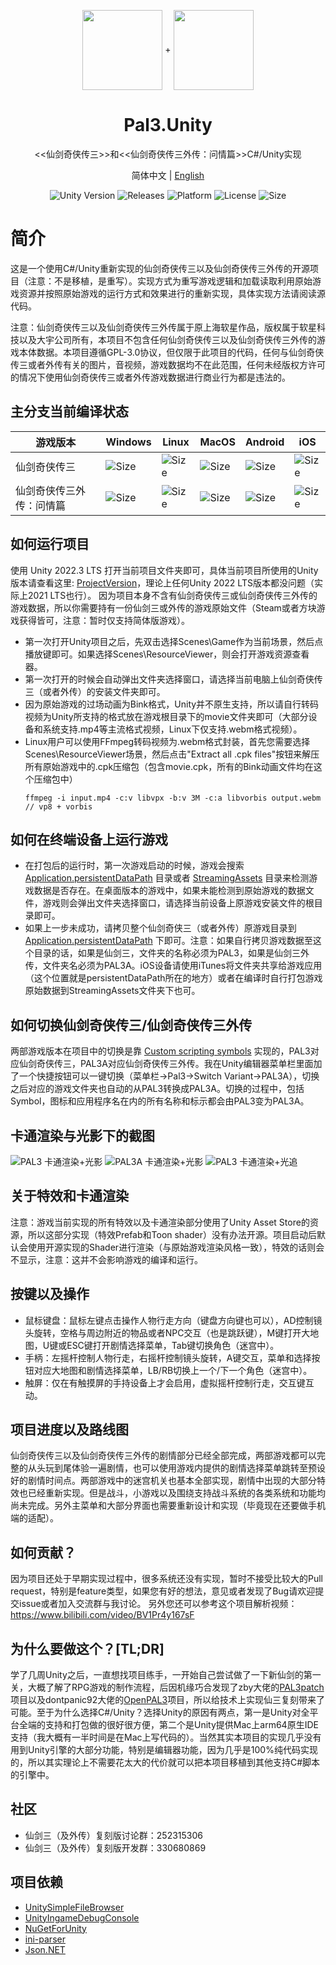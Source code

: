 <p align="center">
  <img width="128" align="center" src="Assets/Resources/UI/game-icon-PAL3.png">
  +
  <img width="128" align="center" src="Assets/Resources/UI/game-icon-PAL3A.png">
</p>
<h1 align="center">
  Pal3.Unity
</h1>
<p align="center">
  <<仙剑奇侠传三>>和<<仙剑奇侠传三外传：问情篇>>C#/Unity实现
</p>
<p align="center">
  简体中文 | <a href="README.en-US.md">English</a>
</p>
<p align="center">
  <a style="text-decoration:none">
    <img src="https://img.shields.io/badge/unity-2022.3 LTS-blue?style=flat-square" alt="Unity Version" />
  </a>
  <a style="text-decoration:none" href="https://github.com/0x7c13/Pal3.Unity/releases">
    <img src="https://img.shields.io/github/v/release/0x7c13/Pal3.Unity.svg?label=alpha&style=flat-square&color=yellow" alt="Releases" />
  </a>
  <a style="text-decoration:none">
    <img src="https://img.shields.io/badge/platform-Linux%20%7C%20Win%20%7C%20Mac%20%7C%20iOS%20%7C%20Android-orange?style=flat-square" alt="Platform" />
  </a>
  <a style="text-decoration:none">
    <img src="https://img.shields.io/badge/license-GPL--3.0-green?style=flat-square" alt="License" />
  </a>
  <a style="text-decoration:none">
    <img src="https://img.shields.io/github/repo-size/jasonstein/pal3.unity?style=flat-square" alt="Size" />
  </a>
</p>

# 简介
这是一个使用C#/Unity重新实现的仙剑奇侠传三以及仙剑奇侠传三外传的开源项目（注意：不是移植，是重写）。实现方式为重写游戏逻辑和加载读取利用原始游戏资源并按照原始游戏的运行方式和效果进行的重新实现，具体实现方法请阅读源代码。

注意：仙剑奇侠传三以及仙剑奇侠传三外传属于原上海软星作品，版权属于软星科技以及大宇公司所有，本项目不包含任何仙剑奇侠传三以及仙剑奇侠传三外传的游戏本体数据。本项目遵循GPL-3.0协议，但仅限于此项目的代码，任何与仙剑奇侠传三或者外传有关的图片，音视频，游戏数据均不在此范围，任何未经版权方许可的情况下使用仙剑奇侠传三或者外传游戏数据进行商业行为都是违法的。

## 主分支当前编译状态
| 游戏版本                 | Windows | Linux | MacOS | Android | iOS |
|-------------------------|---------|-------|-------|---------|-----|
| 仙剑奇侠传三 | <a style="text-decoration:none" href="https://github.com/0x7c13/Pal3.Unity/actions/workflows/build-pal3-mono-windows.yml"><img src="https://img.shields.io/github/actions/workflow/status/0x7c13/Pal3.Unity/build-pal3-mono-windows.yml" alt="Size" /></a> | <a style="text-decoration:none" href="https://github.com/0x7c13/Pal3.Unity/actions/workflows/build-pal3-mono-linux.yml"><img src="https://img.shields.io/github/actions/workflow/status/0x7c13/Pal3.Unity/build-pal3-mono-linux.yml" alt="Size" /></a> | <a style="text-decoration:none" href="https://github.com/0x7c13/Pal3.Unity/actions/workflows/build-pal3-mono-macos.yml"><img src="https://img.shields.io/github/actions/workflow/status/0x7c13/Pal3.Unity/build-pal3-mono-macos.yml" alt="Size" /></a> | <a style="text-decoration:none" href="https://github.com/0x7c13/Pal3.Unity/actions/workflows/build-pal3-mono-android.yml"><img src="https://img.shields.io/github/actions/workflow/status/0x7c13/Pal3.Unity/build-pal3-mono-android.yml" alt="Size" /></a> | <a style="text-decoration:none" href="https://github.com/0x7c13/Pal3.Unity/actions/workflows/build-pal3-mono-ios.yml"><img src="https://img.shields.io/github/actions/workflow/status/0x7c13/Pal3.Unity/build-pal3-mono-ios.yml" alt="Size" /></a> |
| 仙剑奇侠传三外传：问情篇 | <a style="text-decoration:none" href="https://github.com/0x7c13/Pal3.Unity/actions/workflows/build-pal3a-mono-windows.yml"><img src="https://img.shields.io/github/actions/workflow/status/0x7c13/Pal3.Unity/build-pal3a-mono-windows.yml" alt="Size" /></a> | <a style="text-decoration:none" href="https://github.com/0x7c13/Pal3.Unity/actions/workflows/build-pal3a-mono-linux.yml"><img src="https://img.shields.io/github/actions/workflow/status/0x7c13/Pal3.Unity/build-pal3a-mono-linux.yml" alt="Size" /></a> | <a style="text-decoration:none" href="https://github.com/0x7c13/Pal3.Unity/actions/workflows/build-pal3a-mono-macos.yml"><img src="https://img.shields.io/github/actions/workflow/status/0x7c13/Pal3.Unity/build-pal3a-mono-macos.yml" alt="Size" /></a> | <a style="text-decoration:none" href="https://github.com/0x7c13/Pal3.Unity/actions/workflows/build-pal3a-mono-android.yml"><img src="https://img.shields.io/github/actions/workflow/status/0x7c13/Pal3.Unity/build-pal3a-mono-android.yml" alt="Size" /></a> | <a style="text-decoration:none" href="https://github.com/0x7c13/Pal3.Unity/actions/workflows/build-pal3a-mono-ios.yml"><img src="https://img.shields.io/github/actions/workflow/status/0x7c13/Pal3.Unity/build-pal3a-mono-ios.yml" alt="Size" /></a> |

## 如何运行项目
使用 Unity 2022.3 LTS 打开当前项目文件夹即可，具体当前项目所使用的Unity版本请查看这里: [ProjectVersion](https://github.com/0x7c13/Pal3.Unity/blob/main/ProjectSettings/ProjectVersion.txt)，理论上任何Unity 2022 LTS版本都没问题（实际上2021 LTS也行）。
因为项目本身不含有仙剑奇侠传三或仙剑奇侠传三外传的游戏数据，所以你需要持有一份仙剑三或外传的游戏原始文件（Steam或者方块游戏获得皆可，注意：暂时仅支持简体版游戏）。
  - 第一次打开Unity项目之后，先双击选择Scenes\Game作为当前场景，然后点播放键即可。如果选择Scenes\ResourceViewer，则会打开游戏资源查看器。
  - 第一次打开的时候会自动弹出文件夹选择窗口，请选择当前电脑上仙剑奇侠传三（或者外传）的安装文件夹即可。
  - 因为原始游戏的过场动画为Bink格式，Unity并不原生支持，所以请自行转码视频为Unity所支持的格式放在游戏根目录下的movie文件夹即可（大部分设备和系统支持.mp4等主流格式视频，Linux下仅支持.webm格式视频）。
  - Linux用户可以使用FFmpeg转码视频为.webm格式封装，首先您需要选择Scenes\ResourceViewer场景，然后点击"Extract all .cpk files"按钮来解压所有原始游戏中的.cpk压缩包（包含movie.cpk，所有的Bink动画文件均在这个压缩包中）
    ```
    ffmpeg -i input.mp4 -c:v libvpx -b:v 3M -c:a libvorbis output.webm  // vp8 + vorbis
    ```

## 如何在终端设备上运行游戏
  - 在打包后的运行时，第一次游戏启动的时候，游戏会搜索 [Application.persistentDataPath](https://docs.unity3d.com/2022.3/Documentation/ScriptReference/Application-persistentDataPath.html) 目录或者 [StreamingAssets](https://docs.unity3d.com/2022.3/Documentation/Manual/StreamingAssets.html) 目录来检测游戏数据是否存在。在桌面版本的游戏中，如果未能检测到原始游戏的数据文件，游戏则会弹出文件夹选择窗口，请选择当前设备上原游戏安装文件的根目录即可。
  - 如果上一步未成功，请拷贝整个仙剑奇侠三（或者外传）原游戏目录到 [Application.persistentDataPath](https://docs.unity3d.com/2022.3/Documentation/ScriptReference/Application-persistentDataPath.html) 下即可。注意：如果自行拷贝游戏数据至这个目录的话，如果是仙剑三，文件夹的名称必须为PAL3，如果是仙剑三外传，文件夹名必须为PAL3A。iOS设备请使用iTunes将文件夹共享给游戏应用（这个位置就是persistentDataPath所在的地方）或者在编译时自行打包游戏原始数据到StreamingAssets文件夹下也可。

## 如何切换仙剑奇侠传三/仙剑奇侠传三外传
两部游戏版本在项目中的切换是靠 [Custom scripting symbols](https://docs.unity3d.com/2022.3/Documentation/Manual/CustomScriptingSymbols.html) 实现的，PAL3对应仙剑奇侠传三，PAL3A对应仙剑奇侠传三外传。我在Unity编辑器菜单栏里面加了一个快捷按钮可以一键切换（菜单栏->Pal3->Switch Variant->PAL3A），切换之后对应的游戏文件夹也自动的从PAL3转换成PAL3A。切换的过程中，包括Symbol，图标和应用程序名在内的所有名称和标示都会由PAL3变为PAL3A。

## 卡通渲染与光影下的截图
![PAL3 卡通渲染+光影](Screenshots/PAL3_ToonShading_Lighting.png?raw=true)
![PAL3A 卡通渲染+光影](Screenshots/PAL3A_ToonShading_Lighting.png?raw=true)
![PAL3 卡通渲染+光追](Screenshots/PAL3_ToonShading_RayTracing.png?raw=true)

## 关于特效和卡通渲染
注意：游戏当前实现的所有特效以及卡通渲染部分使用了Unity Asset Store的资源，所以这部分实现（特效Prefab和Toon shader）没有办法开源。项目启动后默认会使用开源实现的Shader进行渲染（与原始游戏渲染风格一致），特效的话则会不显示，注意：这并不会影响游戏的编译和运行。

## 按键以及操作
  - 鼠标键盘：鼠标左键点击操作人物行走方向（键盘方向键也可以），AD控制镜头旋转，空格与周边附近的物品或者NPC交互（也是跳跃键），M键打开大地图，U键或ESC键打开剧情选择菜单，Tab键切换角色（迷宫中）。
  - 手柄：左摇杆控制人物行走，右摇杆控制镜头旋转，A键交互，菜单和选择按钮对应大地图和剧情选择菜单，LB/RB切换上一个/下一个角色（迷宫中）。
  - 触屏：仅在有触摸屏的手持设备上才会启用，虚拟摇杆控制行走，交互键互动。

## 项目进度以及路线图
仙剑奇侠传三以及仙剑奇侠传三外传的剧情部分已经全部完成，两部游戏都可以完整的从头玩到尾体验一遍剧情，也可以使用游戏内提供的剧情选择菜单跳转至预设好的剧情时间点。两部游戏中的迷宫机关也基本全部实现，剧情中出现的大部分特效也已经重新实现。但是战斗，小游戏以及围绕支持战斗系统的各类系统和功能均尚未完成。另外主菜单和大部分界面也需要重新设计和实现（毕竟现在还要做手机端的适配）。

## 如何贡献？
因为项目还处于早期实现过程中，很多系统还没有实现，暂时不接受比较大的Pull request，特别是feature类型，如果您有好的想法，意见或者发现了Bug请欢迎提交issue或者加入交流群与我讨论。
另外您还可以参考这个项目解析视频：https://www.bilibili.com/video/BV1Pr4y167sF

## 为什么要做这个？[TL;DR]
学了几周Unity之后，一直想找项目练手，一开始自己尝试做了一下新仙剑的第一关，大概了解了RPG游戏的制作流程，后因机缘巧合发现了zby大佬的[PAL3patch](https://github.com/zhangboyang/PAL3patch)项目以及dontpanic92大佬的[OpenPAL3](https://github.com/dontpanic92/OpenPAL3)项目，所以给技术上实现仙三复刻带来了可能。至于为什么选择C#/Unity？选择Unity的原因有两点，第一是Unity对全平台全端的支持和打包做的很好很方便，第二个是Unity提供Mac上arm64原生IDE支持（我大概有一半时间是在Mac上写代码的）。当然其实本项目的实现几乎没有用到Unity引擎的大部分功能，特别是编辑器功能，因为几乎是100%纯代码实现的，所以其实理论上不需要花太大的代价就可以把本项目移植到其他支持C#脚本的引擎中。

## 社区
  - 仙剑三（及外传）复刻版讨论群：252315306
  - 仙剑三（及外传）复刻版开发群：330680869

## 项目依赖
  - [UnitySimpleFileBrowser](https://github.com/yasirkula/UnitySimpleFileBrowser)
  - [UnityIngameDebugConsole](https://github.com/yasirkula/UnityIngameDebugConsole)
  - [NuGetForUnity](https://github.com/GlitchEnzo/NuGetForUnity)
  - [ini-parser](https://github.com/rickyah/ini-parser)
  - [Json.NET](https://www.newtonsoft.com/json)

